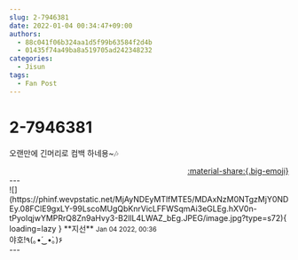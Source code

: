 ```yaml
---
slug: 2-7946381
date: 2022-01-04 00:34:47+09:00
authors:
  - 88c041f06b324aa1d5f99b63584f2d4b
  - 01435f74a49ba8a519705ad242348232
categories:
  - Jisun
tags:
  - Fan Post
---
```


# 2-7946381

<div class="post-container" markdown="1">
<div class="content-container md-sidebar__scrollwrap" markdown="1">

오랜만에 긴머리로 컴백 하네용~🎶

</div>
</div>

<div style="text-align: right;" markdown="1">
<a href="https://weverse.io/fromis9/fanpost/2-7946381" style="text-align: right;">:material-share:{.big-emoji}</a>
</div>
---

<div class="comments-container md-sidebar__scrollwrap" markdown="1">
<div class="comment" markdown="1">
<div class='id-container' markdown="1">
![](https://phinf.wevpstatic.net/MjAyNDEyMTlfMTE5/MDAxNzM0NTgzMjY0NDEy.08FClE9gxLY-99LscoMUgQbKnrVicLFFWSqmAi3eGLEg.hXV0n-tPyoIqjwYMPRrQ8Zn9aHvy3-B2llL4LWAZ_bEg.JPEG/image.jpg?type=s72){ loading=lazy }
**<span class="artist">지선</span>** <small>Jan 04 2022, 00:36</small><br>
</div>
<div class='comment-body' markdown="1">
야호!٩(｡•́‿•̀｡)۶ 
</div>
</div>
</div>
---
